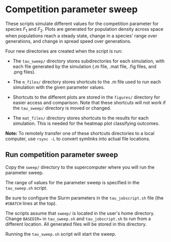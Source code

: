 # Competition parameter sweep

These scripts simulate different values for the competition parameter for species $F_1$ and $F_2$. Plots are generated for population density across space when populations reach a steady state, change in a species' range over generations, and change in spread speed over generations. 

Four new directories are created when the script is run:

- The `tau_sweep/` directory stores subdirectories for each simulation, with each file generated by the simulation (.m file, .mat file, .fig files, and .png files). 
 
- The `m_files/` directory stores shortcuts to the .m file used to run each simulation with the given parameter values.

- Shortcuts to the different plots are stored in the `figures/` directory for easier access and comparison. Note that these shortcuts will not work if the `tau_sweep/` directory is moved or changed.

- The `mat_files/` directory stores shortcuts to the results for each simulation. This is needed for the heatmap plot classifying outcomes.

**Note:** To remotely transfer one of these shortcuts directories to a local computer, use `rsync -L` to convert symlinks into actual file locations.

## Run competition parameter sweep

Copy the `sweep/` directory to the supercomputer where you will run the parameter sweep. 

The range of values for the parameter sweep is specified in the `tau_sweep.sh` script.

Be sure to configure the Slurm parameters in the `tau_jobscript.sh` file (the `#SBATCH` lines at the top).

The scripts assume that `sweep/` is located in the user's home directory. Change `BASEDIR=` in `tau_sweep.sh` and `tau_jobscript.sh` to run from a different location. All generated files will be stored in this directory.

Running the `tau_sweep.sh` script will start the sweep.
